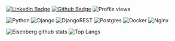 
[![Linkedin Badge](https://img.shields.io/badge/-aizi-0072b1?style=flat&logo=Linkedin&logoColor=white&link=https://www.linkedin.com/in/andrespedes12/)](https://www.linkedin.com/in/aizi/)
[![Github Badge](https://img.shields.io/badge/-nightriddler-grey?style=flat&logo=github&logoColor=white&link=https://github.com/nightriddler/)](https://www.github.com/nightriddler/)
![Profile views](https://gpvc.arturio.dev/nightriddler)

![Python](https://img.shields.io/badge/python-3670A0?style=for-the-badge&logo=python&logoColor=ffdd54)
![Django](https://img.shields.io/badge/django-%23092E20.svg?style=for-the-badge&logo=django&logoColor=white)
![DjangoREST](https://img.shields.io/badge/DJANGO-REST-ff1709?style=for-the-badge&logo=django&logoColor=white&color=ff1709&labelColor=gray)
![Postgres](https://img.shields.io/badge/postgres-%23316192.svg?style=for-the-badge&logo=postgresql&logoColor=white)
![Docker](https://img.shields.io/badge/docker-%230db7ed.svg?style=for-the-badge&logo=docker&logoColor=white)
![Nginx](https://img.shields.io/badge/nginx-%23009639.svg?style=for-the-badge&logo=nginx&logoColor=white)


![Eisenberg github stats](https://github-readme-stats-axpwmfcg3.vercel.app/api?username=nightriddler&theme=dracula&hide=contribs)
![Top Langs](https://github-readme-stats-axpwmfcg3.vercel.app/api/top-langs/?username=nightriddler&layout=compact&theme=dracula)
